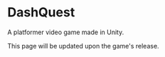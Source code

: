 # DashQuest
A platformer video game made in Unity.

This page will be updated upon the game's release.
